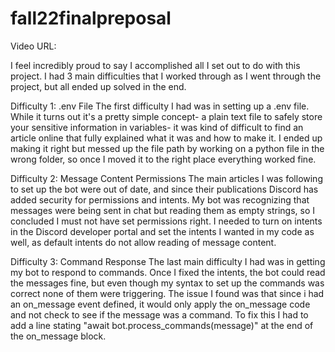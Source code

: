 # fall22finalpreposal
Video URL: 

I feel incredibly proud to say I accomplished all I set out to do with this project. I had 3 main difficulties that I worked through as I went through the project, but all ended up solved in the end.

Difficulty 1: .env File
The first difficulty I had was in setting up a .env file. While it turns out it's a pretty simple concept- a plain text file to safely store your sensitive information in variables- it was kind of difficult to find an article online that fully explained what it was and how to make it. I ended up making it right but messed up the file path by working on a python file in the wrong folder, so once I moved it to the right place everything worked fine.

Difficulty 2: Message Content Permissions
The main articles I was following to set up the bot were out of date, and since their publications Discord has added security for permissions and intents. My bot was recognizing that messages were being sent in chat but reading them as empty strings, so I concluded I must not have set permissions right. I needed to turn on intents in the Discord developer portal and set the intents I wanted in my code as well, as default intents do not allow reading of message content.

Difficulty 3: Command Response
The last main difficulty I had was in getting my bot to respond to commands. Once I fixed the intents, the bot could read the messages fine, but even though my syntax to set up the commands was correct none of them were triggering. The issue I found was that since i had an on_message event defined, it would only apply the on_message code and not check to see if the message was a command. To fix this I had to add a line stating "await bot.process_commands(message)" at the end of the on_message block.
